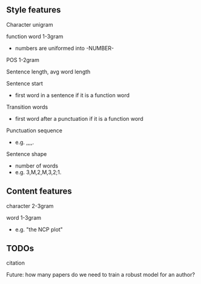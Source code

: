 ## Style features

Character unigram

function word 1-3gram
  - numbers are uniformed into -NUMBER-

POS 1-2gram

Sentence length, avg word length

Sentence start
  - first word in a sentence if it is a function word

Transition words
  - first word after a punctuation if it is a function word

Punctuation sequence
  - e.g. ,,,,.

Sentence shape
  - number of words
  - e.g. 3,M,2,M,3,2;1.


## Content features

character 2-3gram

word 1-3gram
  - e.g. "the NCP plot"


## TODOs

citation

Future: how many papers do we need to train a robust model for an author?
